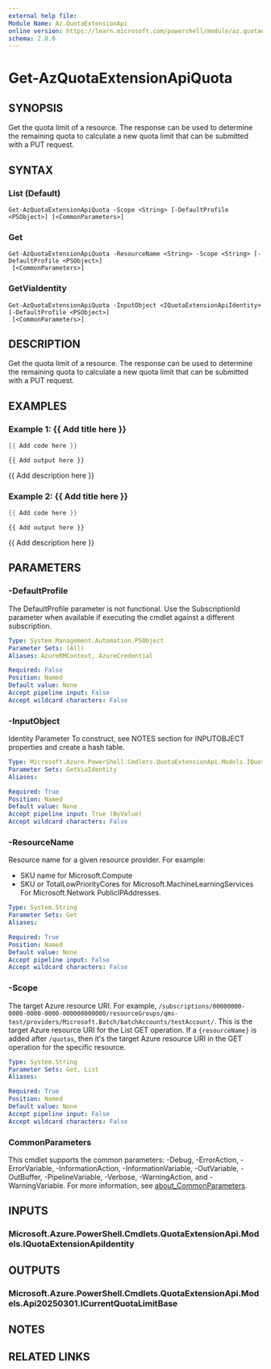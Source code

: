 ```yaml
---
external help file:
Module Name: Az.QuotaExtensionApi
online version: https://learn.microsoft.com/powershell/module/az.quotaextensionapi/get-azquotaextensionapiquota
schema: 2.0.0
---
```


# Get-AzQuotaExtensionApiQuota

## SYNOPSIS
Get the quota limit of a resource.
The response can be used to determine the remaining quota to calculate a new quota limit that can be submitted with a PUT request.

## SYNTAX

### List (Default)
```
Get-AzQuotaExtensionApiQuota -Scope <String> [-DefaultProfile <PSObject>] [<CommonParameters>]
```

### Get
```
Get-AzQuotaExtensionApiQuota -ResourceName <String> -Scope <String> [-DefaultProfile <PSObject>]
 [<CommonParameters>]
```

### GetViaIdentity
```
Get-AzQuotaExtensionApiQuota -InputObject <IQuotaExtensionApiIdentity> [-DefaultProfile <PSObject>]
 [<CommonParameters>]
```

## DESCRIPTION
Get the quota limit of a resource.
The response can be used to determine the remaining quota to calculate a new quota limit that can be submitted with a PUT request.

## EXAMPLES

### Example 1: {{ Add title here }}
```powershell
{{ Add code here }}
```

```output
{{ Add output here }}
```

{{ Add description here }}

### Example 2: {{ Add title here }}
```powershell
{{ Add code here }}
```

```output
{{ Add output here }}
```

{{ Add description here }}

## PARAMETERS

### -DefaultProfile
The DefaultProfile parameter is not functional.
Use the SubscriptionId parameter when available if executing the cmdlet against a different subscription.

```yaml
Type: System.Management.Automation.PSObject
Parameter Sets: (All)
Aliases: AzureRMContext, AzureCredential

Required: False
Position: Named
Default value: None
Accept pipeline input: False
Accept wildcard characters: False
```

### -InputObject
Identity Parameter
To construct, see NOTES section for INPUTOBJECT properties and create a hash table.

```yaml
Type: Microsoft.Azure.PowerShell.Cmdlets.QuotaExtensionApi.Models.IQuotaExtensionApiIdentity
Parameter Sets: GetViaIdentity
Aliases:

Required: True
Position: Named
Default value: None
Accept pipeline input: True (ByValue)
Accept wildcard characters: False
```

### -ResourceName
Resource name for a given resource provider.
For example:
- SKU name for Microsoft.Compute
- SKU or TotalLowPriorityCores for Microsoft.MachineLearningServices
 For Microsoft.Network PublicIPAddresses.

```yaml
Type: System.String
Parameter Sets: Get
Aliases:

Required: True
Position: Named
Default value: None
Accept pipeline input: False
Accept wildcard characters: False
```

### -Scope
The target Azure resource URI.
For example, `/subscriptions/00000000-0000-0000-0000-000000000000/resourceGroups/qms-test/providers/Microsoft.Batch/batchAccounts/testAccount/`.
This is the target Azure resource URI for the List GET operation.
If a `{resourceName}` is added after `/quotas`, then it's the target Azure resource URI in the GET operation for the specific resource.

```yaml
Type: System.String
Parameter Sets: Get, List
Aliases:

Required: True
Position: Named
Default value: None
Accept pipeline input: False
Accept wildcard characters: False
```

### CommonParameters
This cmdlet supports the common parameters: -Debug, -ErrorAction, -ErrorVariable, -InformationAction, -InformationVariable, -OutVariable, -OutBuffer, -PipelineVariable, -Verbose, -WarningAction, and -WarningVariable. For more information, see [about_CommonParameters](http://go.microsoft.com/fwlink/?LinkID=113216).

## INPUTS

### Microsoft.Azure.PowerShell.Cmdlets.QuotaExtensionApi.Models.IQuotaExtensionApiIdentity

## OUTPUTS

### Microsoft.Azure.PowerShell.Cmdlets.QuotaExtensionApi.Models.Api20250301.ICurrentQuotaLimitBase

## NOTES

## RELATED LINKS

